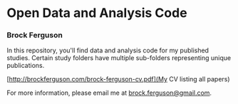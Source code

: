 # Open Data and Analysis Code
### Brock Ferguson

In this repository, you'll find data and analysis code for my published studies. Certain study folders have multiple sub-folders representing unique publications.

[http://brockferguson.com/brock-ferguson-cv.pdf](My CV listing all papers)

For more information, please email me at brock.ferguson@gmail.com.
